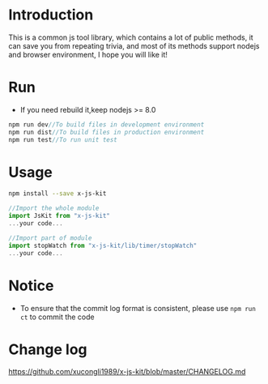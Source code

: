 # Introduction

This is a common js tool library, which contains a lot of public methods, it can save you from repeating trivia, and most of its methods support nodejs and browser environment, I hope you will like it!

# Run

- If you need rebuild it,keep nodejs >= 8.0

```javascript
npm run dev//To build files in development environment
npm run dist//To build files in production environment
npm run test//To run unit test
```

# Usage

```bash
npm install --save x-js-kit
```

```javascript
//Import the whole module
import JsKit from "x-js-kit"
...your code...
```

```javascript
//Import part of module
import stopWatch from "x-js-kit/lib/timer/stopWatch"
...your code...
```

# Notice

- To ensure that the commit log format is consistent, please use `npm run ct` to commit the code

# Change log

https://github.com/xucongli1989/x-js-kit/blob/master/CHANGELOG.md